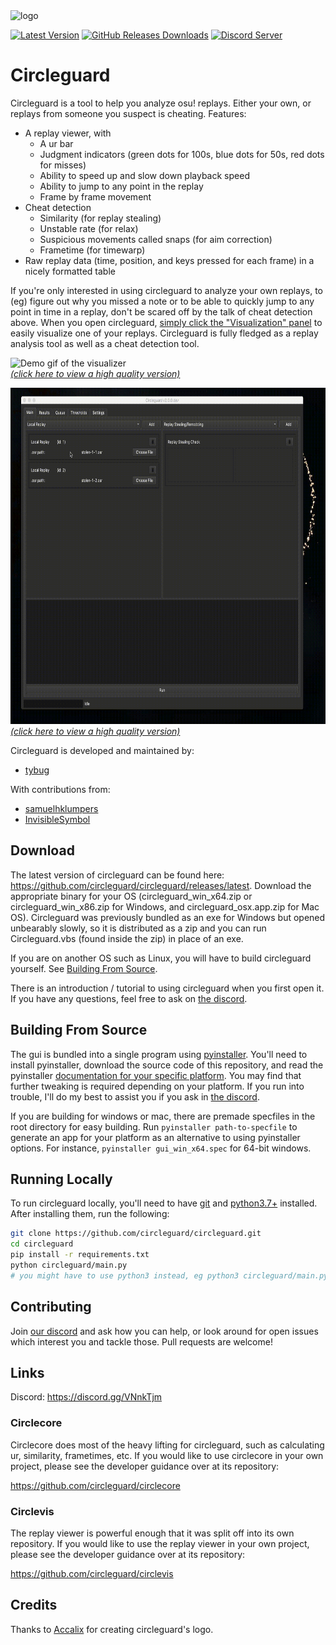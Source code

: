 
<img src="readme_resources/logo.png" alt="logo" width="200" height="200"/>

[![Latest Version](https://img.shields.io/github/release/circleguard/circleguard?label=Latest%20version)](https://github.com/circleguard/circleguard/releases/latest)
[![GitHub Releases Downloads](https://img.shields.io/github/downloads/circleguard/circleguard/total?label=Downloads)](https://github.com/circleguard/circleguard/releases/latest)
[![Discord Server](https://img.shields.io/discord/532476765860265984?label=Discord&logo=discord&logoColor=%23FFFFFF)](https://discord.gg/e84qxkQ)

# Circleguard

Circleguard is a tool to help you analyze osu! replays. Either your own, or replays from someone you suspect is cheating. Features:

* A replay viewer, with
  * A ur bar
  * Judgment indicators (green dots for 100s, blue dots for 50s, red dots for misses)
  * Ability to speed up and slow down playback speed
  * Ability to jump to any point in the replay
  * Frame by frame movement
* Cheat detection
  * Similarity (for replay stealing)
  * Unstable rate (for relax)
  * Suspicious movements called snaps (for aim correction)
  * Frametime (for timewarp)
* Raw replay data (time, position, and keys pressed for each frame) in a nicely formatted table

If you're only interested in using circleguard to analyze your own replays, to (eg) figure out why you missed a note or to be able to quickly jump to any point in time in a replay, don't be scared off by the talk of cheat detection above. When you open circleguard, [simply click the "Visualization" panel](https://i.imgur.com/Gg9ohbP.png) to easily visualize one of your replays. Circleguard is fully fledged as a replay analysis tool as well as a cheat detection tool.

<img src="readme_resources/visualizer_demo.gif" alt="Demo gif of the visualizer" width="728" height="538"/><br/>
[*(click here to view a high quality version)*](https://streamable.com/9bkq8z)

<img src="readme_resources/demo.gif" alt="Demo gif of main gui" width="728" height="538"/><br/>
[*(click here to view a high quality version)*](https://streamable.com/0z0bw4)

Circleguard is developed and maintained by:

* [tybug](https://github.com/tybug)

With contributions from:

* [samuelhklumpers](https://github.com/samuelhklumpers)
* [InvisibleSymbol](https://github.com/InvisibleSymbol)

## Download

The latest version of circleguard can be found here: <https://github.com/circleguard/circleguard/releases/latest>. Download the appropriate binary for your OS (circleguard_win_x64.zip or circleguard_win_x86.zip for Windows, and circleguard_osx.app.zip for Mac OS). Circleguard was previously bundled as an exe for Windows but opened unbearably slowly, so it is distributed as a zip and you can run Circleguard.vbs (found inside the zip) in place of an exe.

If you are on another OS such as Linux, you will have to build circleguard yourself. See [Building From Source](#building-from-source).

There is an introduction / tutorial to using circleguard when you first open it. If you have any questions, feel free to ask on [the discord](https://discord.gg/VNnkTjm).

## Building From Source

The gui is bundled into a single program using [pyinstaller](https://pyinstaller.readthedocs.io/en/stable/). You'll need to install pyinstaller, download the source code of this repository, and read the pyinstaller [documentation for your specific platform](https://pyinstaller.readthedocs.io/en/stable/requirements.html). You may find that further tweaking is required depending on your platform. If you run into trouble, I'll do my best to assist you if you ask in [the discord](https://discord.gg/VNnkTjm).

If you are building for windows or mac, there are premade specfiles in the root directory for easy building. Run `pyinstaller path-to-specfile` to generate an app for your platform as an alternative to using pyinstaller options. For instance, `pyinstaller gui_win_x64.spec` for 64-bit windows.

## Running Locally

To run circleguard locally, you'll need to have [git](https://git-scm.com/downloads) and [python3.7+](https://www.python.org/downloads/) installed. After installing them, run the following:

```bash
git clone https://github.com/circleguard/circleguard.git
cd circleguard
pip install -r requirements.txt
python circleguard/main.py
# you might have to use python3 instead, eg python3 circleguard/main.py
```

## Contributing

Join [our discord](https://discord.gg/VNnkTjm) and ask how you can help, or look around for open issues which interest you and tackle those. Pull requests are welcome!

## Links

Discord: <https://discord.gg/VNnkTjm>

### Circlecore

Circlecore does most of the heavy lifting for circleguard, such as calculating ur, similarity, frametimes, etc. If you would like to use circlecore in your own project, please see the developer guidance over at its repository:

<https://github.com/circleguard/circlecore>

### Circlevis

The replay viewer is powerful enough that it was split off into its own repository. If you would like to use the replay viewer in your own project, please see the developer guidance over at its repository:

<https://github.com/circleguard/circlevis>

## Credits

Thanks to [Accalix](https://twitter.com/Accalix_) for creating circleguard's logo.
